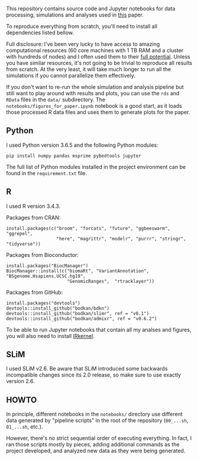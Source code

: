 This repository contains source code and Jupyter notebooks for data processing,
simulations and analyses used in [this](https://www.biorxiv.org/content/early/2018/07/04/362566) paper.

To reproduce everything from scratch, you'll need to install all dependencies
listed bellow.

Full disclosure: I've been very lucky to have access to amazing computational
resources (60 core machines with 1 TB RAM and a cluster with
hundreds of nodes) and I often used them to their [full potential](https://twitter.com/fleventy5/status/801480069034164224).
Unless you have similar resources, it's not going to be trivial to reproduce
all results from scratch. At the very least, it will take much longer to run
all the simulations if you cannot parallelize them effectively.

If you don't want to re-run the whole simulation and analysis pipeline but
still want to play around with results and plots, you can use the `rds` and
`RData` files in the `data/` subdirectory. The `notebooks/figures_for_paper.ipynb`
notebook is a good start, as it loads those processed R data files and uses them
to generate plots for the paper.

## Python

I used Python version 3.6.5 and the following Python modules:

```
pip install numpy pandas msprime pybedtools jupyter
```

The full list of Python modules installed in the project environment can be
found in the `requirement.txt` file.

## R

I used R version 3.4.3.

Packages from CRAN:
```
install.packages(c("broom", "forcats", "future", "ggbeeswarm", "ggrepel",
                   "here", "magrittr", "modelr", "purrr", "stringr", "tidyverse"))
```

Packages from Bioconductor:
```
install.packages("BiocManager")
BiocManager::install(c("biomaRt", "VariantAnnotation", "BSgenome.Hsapiens.UCSC.hg19",
                       "GenomicRanges",  "rtracklayer"))
```

Packages from GitHub:
```
install.packages("devtools")
devtools::install_github("bodkan/bdkn")
devtools::install_github("bodkan/slimr", ref = "v0.1")
devtools::install_github("bodkan/admixr", ref = "v0.6.2")
```

To be able to run Jupyter notebooks that contain all my analses and figures,
you will also need to install [IRkernel](https://irkernel.github.io).

## SLiM

I used SLiM v2.6. Be aware that SLiM introduced some backwards incompatible
changes since its 2.0 release, so make sure to use exactly version 2.6.

## HOWTO

In principle, different notebooks in the `notebooks/` directory use different data
generated by "pipeline scripts" in the root of the repository (`00_...sh`, `01_...sh`,
etc.).

However, there's no strict sequential order of executing everything. In fact, I ran those
scripts mostly by pieces, adding additional commands as the project developed, and
analyzed new data as they were being generated.
